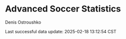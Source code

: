 # Advanced Soccer Statistics
Denis Ostroushko

<!-- gfm -->

Last successful data update: 2025-02-18 13:12:54 CST
